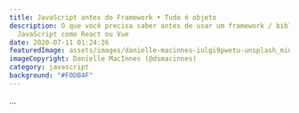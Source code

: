 ```yaml
---
title: JavaScript antes do Framework • Tudo é objeto
description: O que você precisa saber antes de usar um framework / biblicoteca
  JavaScript como React ou Vue
date: 2020-07-11 01:24:26
featuredImage: assets/images/danielle-macinnes-iulgi9pwetu-unsplash_min.jpg
imageCopyright: Danielle MacInnes (@dsmacinnes)
category: javascript
background: "#F0DB4F"
---
```

...